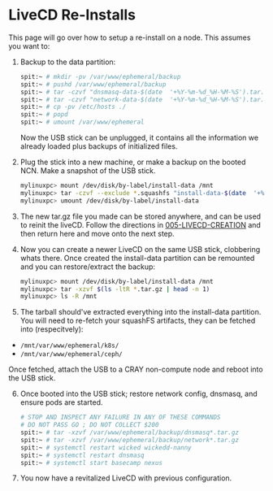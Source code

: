 # LiveCD Re-Installs

This page will go over how to setup a re-install on a node. This assumes you want to:


1. Backup to the data partition:

    ```bash
    spit:~ # mkdir -pv /var/www/ephemeral/backup
    spit:~ # pushd /var/www/ephemeral/backup
    spit:~ # tar -czvf "dnsmasq-data-$(date  '+%Y-%m-%d_%H-%M-%S').tar.gz" /etc/dnsmasq.*
    spit:~ # tar -czvf "network-data-$(date  '+%Y-%m-%d_%H-%M-%S').tar.gz" /etc/sysconfig/network/*
    spit:~ # cp -pv /etc/hosts ./
    spit:~ # popd
    spit:~ # umount /var/www/ephemeral
    ``` 
    Now the USB stick can be unplugged, it contains all the information we already loaded plus backups
    of initialized files.

2. Plug the stick into a new machine, or make a backup on the booted NCN. Make a snapshot of
 the USB stick.

    ```bash
    mylinuxpc> mount /dev/disk/by-label/install-data /mnt
    mylinuxpc> tar -czvf --exclude *.squashfs "install-data-$(date  '+%Y-%m-%d_%H-%M-%S').tar.gz" /mnt/
    mylinuxpc> umount /dev/disk/by-label/install-data
    ```

3. The new tar.gz file you made can be stored anywhere, and can be used to reinit the liveCD. Follow
the directions in [005-LIVECD-CREATION](005-LIVECD-CREATION.md) and then return here and move onto the
next step.
4. Now you can create a newer LiveCD on the same USB stick, clobbering whats there. Once created
 the install-data partition can be remounted and you can restore/extract the backup:

    ```bash
    mylinuxpc> mount /dev/disk/by-label/install-data /mnt
    mylinuxpc> tar -xzvf $(ls -ltR *.tar.gz | head -n 1)
    mylinuxpc> ls -R /mnt
    ``` 

5. The tarball should've extracted everything into the install-data partition. You will need to re-fetch
 your squashFS artifacts, they can be fetched into (respecitvely):
 - `/mnt/var/www/ephemeral/k8s/`
 - `/mnt/var/www/ephemeral/ceph/`

Once fetched, attach the USB to a CRAY non-compute node and reboot into the USB stick.

6. Once booted into the USB stick; restore network config, dnsmasq, and ensure pods are started.

    ```bash
    # STOP AND INSPECT ANY FAILURE IN ANY OF THESE COMMANDS
    # DO NOT PASS GO ; DO NOT COLLECT $200
    spit:~ # tar -xzvf /var/www/ephemeral/backup/dnsmasq*.tar.gz
    spit:~ # tar -xzvf /var/www/ephemeral/backup/network*.tar.gz
    spit:~ # systemctl restart wicked wickedd-nanny
    spit:~ # systemctl restart dnsmasq
    spit:~ # systemctl start basecamp nexus
    ```

7. You now have a revitalized LiveCD with previous configuration.